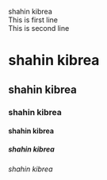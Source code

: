 <!--markdown tutorial -->
shahin kibrea </br>
This is first line </br>
This is second line

# shahin kibrea
## shahin kibrea
### shahin kibrea
#### shahin kibrea
##### shahin kibrea
###### shahin kibrea
